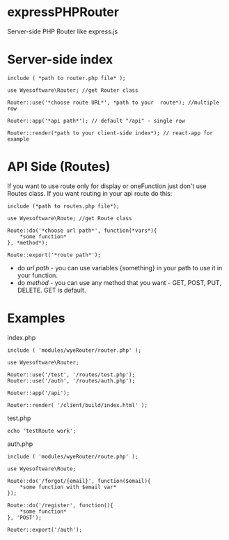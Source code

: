 # expressPHPRouter

Server-side PHP Router like express.js

# Server-side index

    include ( *path to router.php file* );

    use Wyesoftware\Router; //get Router class

    Router::use('*choose route URL*', *path to your  route*); //multiple row
    
    Router::app('*api path*'); // default "/api" - single row
    
    Router::render(*path to your client-side index*); // react-app for example

# API Side (Routes)

If you want to use route only for display or oneFunction just don't use Routes class.
If you want routing in your api route do this:

    include (*path to routes.php file*);

    use Wyesoftware\Route; //get Route class
    
    Route::do('*choose url path*', function(*vars*){
	    *some function*
    }, *method*);
    
    Route::export('*route path*');

- do *url path* - you can use variables {something} in your path to use it in your function.
- do *method* - you can use any method that you want - GET, POST, PUT, DELETE. GET is default.

# Examples

index.php

    include ( 'modules/wyeRouter/router.php' );

    use Wyesoftware\Router;

    Router::use('/test', '/routes/test.php');
    Router::use('/auth', '/routes/auth.php');
    
    Router::app('/api');
    
    Router::render( '/client/build/index.html' );

test.php

    echo 'testRoute work';

auth.php

    include ( 'modules/wyeRouter/route.php' );

    use Wyesoftware\Route;

    Route::do('/forgot/{email}', function($email){
	    *some function with $email var*
    });

    Route::do('/register', function(){
	    *some function*
    }, 'POST');
    
    Router::export('/auth');

